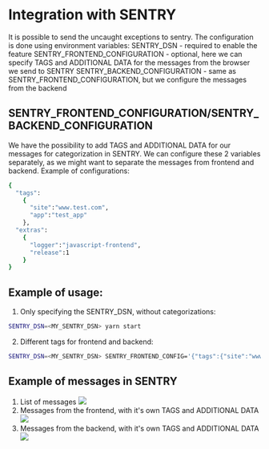 # Integration with SENTRY

It is possible to send the uncaught exceptions to sentry.
The configuration is done using environment variables:
SENTRY_DSN - required to enable the feature
SENTRY_FRONTEND_CONFIGURATION - optional, here we can specify TAGS and ADDITIONAL DATA for the messages from the browser we send to SENTRY
SENTRY_BACKEND_CONFIGURATION - same as SENTRY_FRONTEND_CONFIGURATION, but we configure the messages from the backend

## SENTRY_FRONTEND_CONFIGURATION/SENTRY_BACKEND_CONFIGURATION

We have the possibility to add TAGS and ADDITIONAL DATA for our messages for categorization in SENTRY. We can configure these 2 variables separately, as we might want to separate the messages from frontend and backend.
Example of configurations:
```bash
{
  "tags":
    {
      "site":"www.test.com",
      "app":"test_app"
    },
  "extras":
    {
      "logger":"javascript-frontend", 
      "release":1
    }
}
```

## Example of usage:
1. Only specifying the SENTRY_DSN, without categorizations:
```bash
SENTRY_DSN=<MY_SENTRY_DSN> yarn start
```
2. Different tags for frontend and backend:
```bash
SENTRY_DSN=<MY_SENTRY_DSN> SENTRY_FRONTEND_CONFIG='{"tags":{"site":"www.test.com","app":"test_app"},"extras":{"logger":"javascript-frontend", "release":1}}' SENTRY_BACKEND_CONFIG='{"tags":{"site":"www.test.com","app":"test_app"},"extras":{"logger":"javascript-backend", "release":2, "server":"server#1"}}'  yarn start
```

## Example of messages in SENTRY
1. List of messages
![](semantic_messages.png)
2. Messages from the frontend, with it's own TAGS and ADDITIONAL DATA
![](semantic_frontend_message.png)
3. Messages from the backend, with it's own TAGS and ADDITIONAL DATA
![](semantic_backend_message.png)
